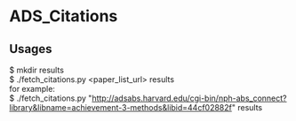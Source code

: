# ADS_Citations

## Usages

$ mkdir results  
$ ./fetch_citations.py <paper_list_url> results  
for example:  
$ ./fetch_citations.py "http://adsabs.harvard.edu/cgi-bin/nph-abs_connect?library&libname=achievement-3-methods&libid=44cf02882f" results

